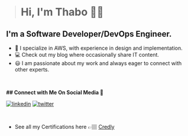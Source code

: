 > # Hi, I'm Thabo 👋🏽

## **I'm a Software Developer/DevOps Engineer.**
- 🚀 I specialize in AWS, with experience in design and implementation.
- 💻 Check out my blog where occasionally share IT content.
- 😃 I am passionate about my work and always eager to connect with other experts.

<br>

**## **Connect with Me On Social Media** 📱 &nbsp;**

<a href="https://www.linkedin.com/in/thabolebelo/"><img src="https://img.icons8.com/color/96/000000/linkedin.png" alt="linkedin"/></a>
<a href="https://twitter.com/tl_lebelo" target="_blank"><img src="https://img.icons8.com/color/96/000000/twitter.png" alt="twitter"/></a>

<br>

- See all my Certifications here 👉🏽 [Credly](https://www.credly.com/users/thabo-lebelo)
